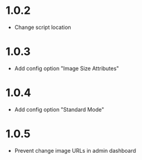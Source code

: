 # 1.0.2
- Change script location
# 1.0.3
- Add config option "Image Size Attributes"
# 1.0.4
- Add config option "Standard Mode"
# 1.0.5
- Prevent change image URLs in admin dashboard